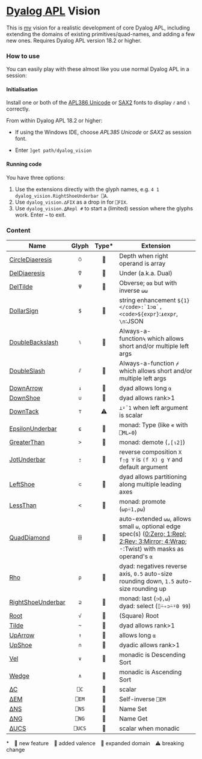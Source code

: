 # [Dyalog APL](https://www.dyalog.com/) Vision

This is [my](https://apl.wiki/Adám_Brudzewsky) vision for a realistic development of core Dyalog APL, including extending the domains of existing primitives/quad-names, and adding a few new ones. Requires Dyalog APL version 18.2 or higher.

### How to use

You can easily play with these almost like you use normal Dyalog APL in a session:

#### Initialisation

Install one or both of the [APL386 Unicode](https://abrudz.github.io/APL386/) or [SAX2](https://abrudz.github.io/SAX2/) fonts to display `⫽` and `⑊` correctly.

From within Dyalog APL 18.2 or higher:

* If using the Windows IDE, choose *APL385 Unicode* or *SAX2* as session font. 

* Enter `]get path/dyalog_vision`

#### Running code

You have three options:

1. Use the extensions directly with the glyph names, e.g. `4 1 dyalog_vision.RightShoeUnderbar ⎕A`.
2. Use `dyalog_vision.∆FIX` as a drop in for `⎕FIX`.
3. Use `dyalog_vision.⍙Repl #` to start a (limited) session where the glyphs work. Enter `→` to exit.

### Content

| Name                                          | Glyph  | Type* | Extension                                                                                                                                                                                                                             |
| --------------------------------------------- |:------:|:-----:| ------------------------------------------------------------------------------------------------------------------------------------------------------------------------------------------------------------------------------------- |
| [CircleDiaeresis](CircleDiaeresis.dyalog)     | `⍥`    | 🔵    | Depth when right operand is array                                                                                                                                                                                                     |
| [DelDiaeresis](DelDiaeresis.dyalog)           | `⍢`    | 🔺    | Under (a.k.a. Dual)                                                                                                                                                                                                                   |
| [DelTilde](DelTilde.dyalog)                   | `⍫`    | 🔺    | Obverse; `⍺⍺` but with inverse `⍵⍵`                                                                                                                                                                                                   |
| [DollarSign](DollarSign.dyalog)               | `$`    | 🔺    | string enhancement <code>${1}</code>:`1⊃⍺`, <code>${expr}</code>:`⍎expr`, `\n`:JSON                                                                                                                                                   |
| [DoubleBackslash](DoubleBackslash.dyalog)     | `⑊`    | 🔺    | Always-a-function`⍀` which allows short and/or multiple left args                                                                                                                                                                     |
| [DoubleSlash](DoubleSlash.dyalog)             | `⫽`    | 🔺    | Always-a-function `⌿`  which allows short and/or multiple left args                                                                                                                                                                   |
| [DownArrow](DownArrow.dyalog)                 | `↓`    | 🔵    | dyad allows long `⍺`                                                                                                                                                                                                                  |
| [DownShoe](DownShoe.dyalog)                   | `∪`    | 🔵    | dyad allows rank>1                                                                                                                                                                                                                    |
| [DownTack](DownTack.dyalog)                   | `⊤`    | ⚠     | `⊥⍣¯1` when left argument is scalar                                                                                                                                                                                                   |
| [EpsilonUnderbar](EpsilonUnderbar.dyalog)     | `⍷`    | 🔶    | monad: Type (like `∊` with `⎕ML←0`)                                                                                                                                                                                                   |
| [GreaterThan](GreaterThan.dyalog)             | `>`    | 🔶    | monad: demote (`,[⍳2]`)                                                                                                                                                                                                               |
| [JotUnderbar](JotUnderbar.dyalog)             | `⍛`    | 🔺    | reverse composition `X f⍛g Y` is `(f X) g Y` and default argument                                                                                                                                                                     |
| [LeftShoe](LeftShoe.dyalog)                   | `⊂`    | 🔵    | dyad allows partitioning along multiple leading axes                                                                                                                                                                                  |
| [LessThan](LessThan.dyalog)                   | `<`    | 🔶    | monad: promote (`⍵⍴⍨1,⍴⍵`)                                                                                                                                                                                                            |
| [QuadDiamond](QuadDiamond.dyalog)             | `⌺`    | 🔶    | auto-extended `⍵⍵`, allows small `⍵`, optional edge spec(s) ([0:Zero; 1:Repl; 2:Rev; 3:Mirror; 4:Wrap](http://web.science.mq.edu.au/~len/preprint/hamey-dicta2015-functional-border.pdf#page=3); -:Twist) with masks as operand's `⍺` |
| [Rho](Rho.dyalog)                             | `⍴`    | 🔵    | dyad: negatives reverse axis, `0.5` auto-size rounding down, `1.5` auto-size rounding up                                                                                                                                              |
| [RightShoeUnderbar](RightShoeUnderbar.dyalog) | `⊇`    | 🔺    | monad: last (`⊃⌽,⍵`)<br/>dyad: select (`⌷⍨∘⊃⍨⍤0 99`)                                                                                                                                                                                  |
| [Root](Root.dyalog)                           | `√`    | 🔺    | (Square) Root                                                                                                                                                                                                                         |
| [Tilde](Tilde.dyalog)                         | `~`    | 🔵    | dyad allows rank>1                                                                                                                                                                                                                    |
| [UpArrow](UpArrow.dyalog)                     | `↑`    | 🔵    | allows long `⍺`                                                                                                                                                                                                                       |
| [UpShoe](UpShoe.dyalog)                       | `∩`    | 🔵    | dyadic allows rank>1                                                                                                                                                                                                                  |
| [Vel](Vel.dyalog)                             | `∨`    | 🔶    | monadic is Descending Sort                                                                                                                                                                                                            |
| [Wedge](Wedge.dyalog)                         | `∧`    | 🔶    | monadic is Ascending Sort                                                                                                                                                                                                             |
| [∆C](∆C.dyalog)                               | `⎕C`   | 🔵    | scalar                                                                                                                                                                                                                                |
| [∆EM](∆EM.dyalog)                             | `⎕EM`  | 🔵    | Self-inverse `⎕EM`                                                                                                                                                                                                                    |
| [∆NS](∆NS.dyalog)                             | `⎕NS`  | 🔵    | Name Set                                                                                                                                                                                                                              |
| [∆NG](∆NG.dyalog)                             | `⎕NG`  | 🔺    | Name Get                                                                                                                                                                                                                              |
| [∆UCS](∆UCS.dyalog)                           | `⎕UCS` | 🔵    | scalar when monadic                                                                                                                                                                                                                   |

\* 🔺 new feature 🔶 added valence 🔵 expanded domain ⚠ breaking change
